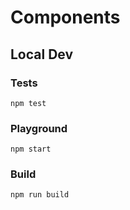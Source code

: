 # Components

## Local Dev

### Tests

`npm test`

### Playground

`npm start`

### Build

`npm run build`